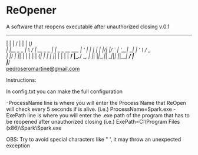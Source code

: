 # ReOpener
A software that reopens executable after unauthorized closing
v.0.1

  _             __  __            _   _            
 | |           |  \/  |          | | (_)           
 | |__  _   _  | \  / | __ _ _ __| |_ _ _ __   ___ 
 | '_ \| | | | | |\/| |/ _` | '__| __| | '_ \ / _ \
 | |_) | |_| | | |  | | (_| | |  | |_| | | | |  __/
 |_.__/ \__, | |_|  |_|\__,_|_|   \__|_|_| |_|\___|
         __/ |                                     
        |___/                                      
	pedroseromartine@gmail.com

Instructions: 

In config.txt you can make the full configuration

-ProcessName line is where you will enter the Process Name that ReOpen will check every 5 seconds if is alive. (i.e.) ProcessName=Spark.exe
-ExePath line is where you will enter the .exe path of the program that has to be reopened after unauthorized closing (i.e.) ExePath=C:\Program Files (x86)\Spark\Spark.exe

OBS: Try to avoid special characters like " ', it may throw an unexpected exception
